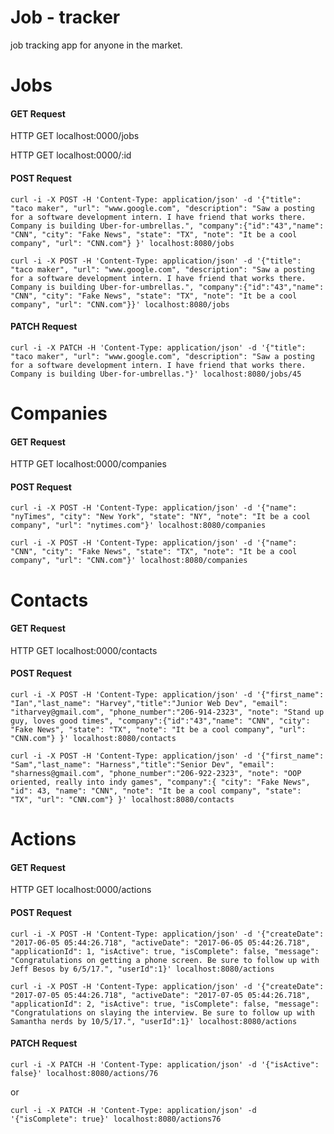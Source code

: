 # Job - tracker
job tracking app for anyone in the market.




# Jobs

#### GET Request
HTTP GET localhost:0000/jobs

HTTP GET localhost:0000/:id

#### POST Request
  `curl -i -X POST -H 'Content-Type: application/json' -d '{"title": "taco maker", "url": "www.google.com", "description": "Saw a posting for a software development intern. I have friend that works there. Company is building Uber-for-umbrellas.", "company":{"id":"43","name": "CNN", "city": "Fake News", "state": "TX", "note": "It be a cool company", "url": "CNN.com"} }' localhost:8080/jobs`

  `curl -i -X POST -H 'Content-Type: application/json' -d '{"title": "taco maker", "url": "www.google.com", "description": "Saw a posting for a software development intern. I have friend that works there. Company is building Uber-for-umbrellas.", "company":{"id":"43","name": "CNN", "city": "Fake News", "state": "TX", "note": "It be a cool company", "url": "CNN.com"}}' localhost:8080/jobs`

#### PATCH Request
  `curl -i -X PATCH -H 'Content-Type: application/json' -d '{"title": "taco maker", "url": "www.google.com", "description": "Saw a posting for a software development intern. I have friend that works there. Company is building Uber-for-umbrellas."}' localhost:8080/jobs/45`


# Companies

#### GET Request
HTTP GET localhost:0000/companies

#### POST Request
  `curl -i -X POST -H 'Content-Type: application/json' -d '{"name": "nyTimes", "city": "New York", "state": "NY", "note": "It be a cool company", "url": "nytimes.com"}' localhost:8080/companies`

  `curl -i -X POST -H 'Content-Type: application/json' -d '{"name": "CNN", "city": "Fake News", "state": "TX", "note": "It be a cool company", "url": "CNN.com"}' localhost:8080/companies`


# Contacts

#### GET Request
HTTP GET localhost:0000/contacts

#### POST Request
  `curl -i -X POST -H 'Content-Type: application/json' -d '{"first_name": "Ian","last_name": "Harvey","title":"Junior Web Dev", "email": "itharvey@gmail.com", "phone_number":"206-914-2323", "note": "Stand up guy, loves good times", "company":{"id":"43","name": "CNN", "city": "Fake News", "state": "TX", "note": "It be a cool company", "url": "CNN.com"} }' localhost:8080/contacts`

  `curl -i -X POST -H 'Content-Type: application/json' -d '{"first_name": "Sam","last_name": "Harness","title":"Senior Dev", "email": "sharness@gmail.com", "phone_number":"206-922-2323", "note": "OOP oriented, really into indy games", "company":{ "city": "Fake News", "id": 43, "name": "CNN", "note": "It be a cool company", "state": "TX", "url": "CNN.com"} }' localhost:8080/contacts`



# Actions

#### GET Request
  HTTP GET localhost:0000/actions

#### POST Request
  `curl -i -X POST -H 'Content-Type: application/json' -d '{"createDate": "2017-06-05 05:44:26.718", "activeDate": "2017-06-05 05:44:26.718", "applicationId": 1, "isActive": true, "isComplete": false, "message": "Congratulations on getting a phone screen. Be sure to follow up with Jeff Besos by 6/5/17.", "userId":1}' localhost:8080/actions`

  `curl -i -X POST -H 'Content-Type: application/json' -d '{"createDate": "2017-07-05 05:44:26.718", "activeDate": "2017-07-05 05:44:26.718", "applicationId": 2, "isActive": true, "isComplete": false, "message": "Congratulations on slaying the interview. Be sure to follow up with Samantha nerds by 10/5/17.", "userId":1}' localhost:8080/actions`

#### PATCH Request

  `curl -i -X PATCH -H 'Content-Type: application/json' -d '{"isActive": false}' localhost:8080/actions/76`

   or

  `curl -i -X PATCH -H 'Content-Type: application/json' -d '{"isComplete": true}' localhost:8080/actions76`
